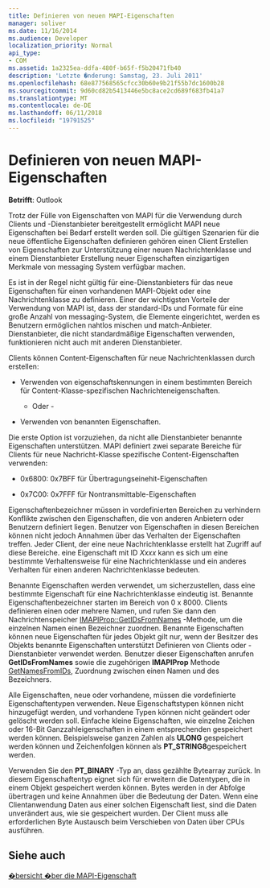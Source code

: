 ```yaml
---
title: Definieren von neuen MAPI-Eigenschaften
manager: soliver
ms.date: 11/16/2014
ms.audience: Developer
localization_priority: Normal
api_type:
- COM
ms.assetid: 1a2325ea-ddfa-480f-b65f-f5b20471fb40
description: 'Letzte �nderung: Samstag, 23. Juli 2011'
ms.openlocfilehash: 68e877568565cfcc30b60e9b21f55b7dc1600b28
ms.sourcegitcommit: 9d60cd82b5413446e5bc8ace2cd689f683fb41a7
ms.translationtype: MT
ms.contentlocale: de-DE
ms.lasthandoff: 06/11/2018
ms.locfileid: "19791525"
---
```

# <a name="defining-new-mapi-properties"></a>Definieren von neuen MAPI-Eigenschaften

  
  
**Betrifft**: Outlook 
  
Trotz der Fülle von Eigenschaften von MAPI für die Verwendung durch Clients und -Dienstanbieter bereitgestellt ermöglicht MAPI neue Eigenschaften bei Bedarf erstellt werden soll. Die gültigen Szenarien für die neue öffentliche Eigenschaften definieren gehören einen Client Erstellen von Eigenschaften zur Unterstützung einer neuen Nachrichtenklasse und einem Dienstanbieter Erstellung neuer Eigenschaften einzigartigen Merkmale von messaging System verfügbar machen.
  
Es ist in der Regel nicht gültig für eine-Dienstanbieters für das neue Eigenschaften für einen vorhandenen MAPI-Objekt oder eine Nachrichtenklasse zu definieren. Einer der wichtigsten Vorteile der Verwendung von MAPI ist, dass der standard-IDs und Formate für eine große Anzahl von messaging-System, die Elemente eingerichtet, werden es Benutzern ermöglichen nahtlos mischen und match-Anbieter. Dienstanbieter, die nicht standardmäßige Eigenschaften verwenden, funktionieren nicht auch mit anderen Dienstanbieter. 
  
Clients können Content-Eigenschaften für neue Nachrichtenklassen durch erstellen:
  
- Verwenden von eigenschaftskennungen in einem bestimmten Bereich für Content-Klasse-spezifischen Nachrichteneigenschaften.
    
    - Oder -
    
- Verwenden von benannten Eigenschaften. 
    
Die erste Option ist vorzuziehen, da nicht alle Dienstanbieter benannte Eigenschaften unterstützen. MAPI definiert zwei separate Bereiche für Clients für neue Nachricht-Klasse spezifische Content-Eigenschaften verwenden:
  
- 0x6800: 0x7BFF für Übertragungseinehit-Eigenschaften
    
- 0x7C00: 0x7FFF für Nontransmittable-Eigenschaften
    
Eigenschaftenbezeichner müssen in vordefinierten Bereichen zu verhindern Konflikte zwischen den Eigenschaften, die von anderen Anbietern oder Benutzern definiert liegen. Benutzer von Eigenschaften in diesen Bereichen können nicht jedoch Annahmen über das Verhalten der Eigenschaften treffen. Jeder Client, der eine neue Nachrichtenklasse erstellt hat Zugriff auf diese Bereiche. eine Eigenschaft mit ID _Xxxx_ kann es sich um eine bestimmte Verhaltensweise für eine Nachrichtenklasse und ein anderes Verhalten für einen anderen Nachrichtenklasse bedeuten. 
  
Benannte Eigenschaften werden verwendet, um sicherzustellen, dass eine bestimmte Eigenschaft für eine Nachrichtenklasse eindeutig ist. Benannte Eigenschaftenbezeichner starten im Bereich von 0 x 8000. Clients definieren einen oder mehrere Namen, und rufen Sie dann den Nachrichtenspeicher [IMAPIProp::GetIDsFromNames](imapiprop-getidsfromnames.md) -Methode, um die einzelnen Namen einen Bezeichner zuordnen. Benannte Eigenschaften können neue Eigenschaften für jedes Objekt gilt nur, wenn der Besitzer des Objekts benannte Eigenschaften unterstützt Definieren von Clients oder -Dienstanbieter verwendet werden. Benutzer dieser Eigenschaften anrufen **GetIDsFromNames** sowie die zugehörigen **IMAPIProp** Methode [GetNamesFromIDs](imapiprop-getnamesfromids.md), Zuordnung zwischen einen Namen und des Bezeichners.
  
Alle Eigenschaften, neue oder vorhandene, müssen die vordefinierte Eigenschaftentypen verwenden. Neue Eigenschaftstypen können nicht hinzugefügt werden, und vorhandene Typen können nicht geändert oder gelöscht werden soll. Einfache kleine Eigenschaften, wie einzelne Zeichen oder 16-Bit Ganzzahleigenschaften in einem entsprechenden gespeichert werden können. Beispielsweise ganzen Zahlen als **ULONG** gespeichert werden können und Zeichenfolgen können als **PT_STRING8**gespeichert werden. 
  
Verwenden Sie den **PT_BINARY** -Typ an, dass gezählte Bytearray zurück. In diesem Eigenschaftentyp eignet sich für erweitern die Datentypen, die in einem Objekt gespeichert werden können. Bytes werden in der Abfolge übertragen und keine Annahmen über die Bedeutung der Daten. Wenn eine Clientanwendung Daten aus einer solchen Eigenschaft liest, sind die Daten unverändert aus, wie sie gespeichert wurden. Der Client muss alle erforderlichen Byte Austausch beim Verschieben von Daten über CPUs ausführen. 
  
## <a name="see-also"></a>Siehe auch



[�bersicht �ber die MAPI-Eigenschaft](mapi-property-overview.md)

